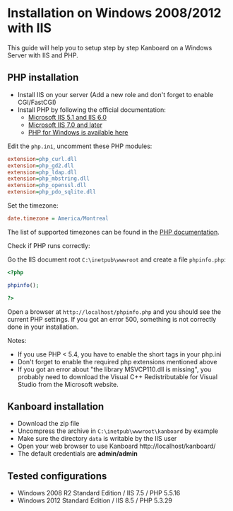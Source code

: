 Installation on Windows 2008/2012 with IIS
==========================================

This guide will help you to setup step by step Kanboard on a Windows Server with IIS and PHP.

PHP installation
----------------

- Install IIS on your server (Add a new role and don't forget to enable CGI/FastCGI)
- Install PHP by following the official documentation:
    - [Microsoft IIS 5.1 and IIS 6.0](http://php.net/manual/en/install.windows.iis6.php)
    - [Microsoft IIS 7.0 and later](http://php.net/manual/en/install.windows.iis7.php)
    - [PHP for Windows is available here](http://windows.php.net/download/)

Edit the `php.ini`, uncomment these PHP modules:

```ini
extension=php_curl.dll
extension=php_gd2.dll
extension=php_ldap.dll
extension=php_mbstring.dll
extension=php_openssl.dll
extension=php_pdo_sqlite.dll
```

Set the timezone:

```ini
date.timezone = America/Montreal
```

The list of supported timezones can be found in the [PHP documentation](http://php.net/manual/en/timezones.america.php).

Check if PHP runs correctly:

Go the IIS document root `C:\inetpub\wwwroot` and create a file `phpinfo.php`:

```php
<?php

phpinfo();

?>
```

Open a browser at `http://localhost/phpinfo.php` and you should see the current PHP settings.
If you got an error 500, something is not correctly done in your installation.

Notes:

- If you use PHP < 5.4, you have to enable the short tags in your php.ini
- Don't forget to enable the required php extensions mentioned above
- If you got an error about "the library MSVCP110.dll is missing", you probably need to download the Visual C++ Redistributable for Visual Studio from the Microsoft website.

Kanboard installation
---------------------

- Download the zip file
- Uncompress the archive in `C:\inetpub\wwwroot\kanboard` by example
- Make sure the directory `data` is writable by the IIS user
- Open your web browser to use Kanboard http://localhost/kanboard/
- The default credentials are **admin/admin**

Tested configurations
---------------------

- Windows 2008 R2 Standard Edition / IIS 7.5 / PHP 5.5.16
- Windows 2012 Standard Edition / IIS 8.5 / PHP 5.3.29
